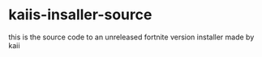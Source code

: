 # kaiis-insaller-source
this is the source code to an unreleased fortnite version installer made by kaii
